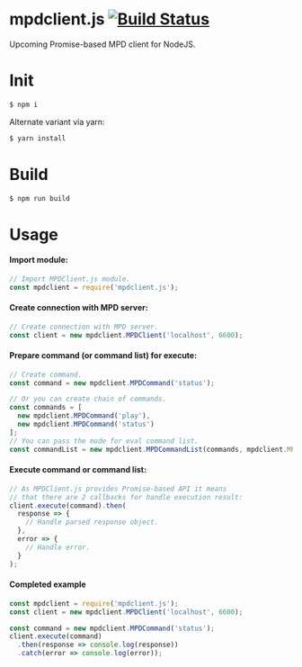 # mpdclient.js [![Build Status](https://travis-ci.org/sumthief/mpdclient.js.svg?branch=master)](https://travis-ci.org/sumthief/mpdclient.js)

Upcoming Promise-based MPD client for NodeJS.

# Init

```sh
$ npm i
```

Alternate variant via yarn:

```sh
$ yarn install
```


# Build

```sh
$ npm run build
```

# Usage

#### Import module:
```js
// Import MPDClient.js module.
const mpdclient = require('mpdclient.js');
```

#### Create connection with MPD server:
```js
// Create connection with MPD server.
const client = new mpdclient.MPDClient('localhost', 6600);
```

#### Prepare command (or command list) for execute:
```js
// Create command.
const command = new mpdclient.MPDCommand('status');
```

```js
// Or you can create chain of commands.
const commands = [
  new mpdclient.MPDCommand('play'),
  new mpdclient.MPDCommand('status')
];
// You can pass the mode for eval command list.
const commandList = new mpdclient.MPDCommandList(commands, mpdclient.MPDCommandList.COMMAND_LIST_OK_BEGIN);
```

#### Execute command or command list:
```js
// As MPDClient.js provides Promise-based API it means
// that there are 2 callbacks for handle execution result:
client.execute(command).then(
  response => {
    // Handle parsed response object.
  },
  error => {
    // Handle error.
  }
);
```

#### Completed example
```js
const mpdclient = require('mpdclient.js');
const client = new mpdclient.MPDClient('localhost', 6600);

const command = new mpdclient.MPDCommand('status');
client.execute(command)
  .then(response => console.log(response))
  .catch(error => console.log(error));
```